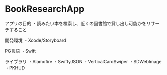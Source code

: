 # BookResearchApp

アプリの目的
・読みたい本を検索し、近くの図書館で貸し出し可能かをリサーチすること

開発環境
・Xcode/Storyboard

PG言語
・Swift

ライブラリ
・Alamofire
・SwiftyJSON
・VerticalCardSwiper
・SDWebImage
・PKHUD
